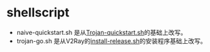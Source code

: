 # shellscript  
* naive-quickstart.sh 是从[Trojan-quickstart.sh](https://github.com/trojan-gfw/trojan-quickstart)的基础上改写。  
* trojan-go.sh 是从V2Ray的[install-release.sh](https://github.com/v2ray/v2ray-core/blob/master/release/install-release.sh)的安装程序基础上改写。
